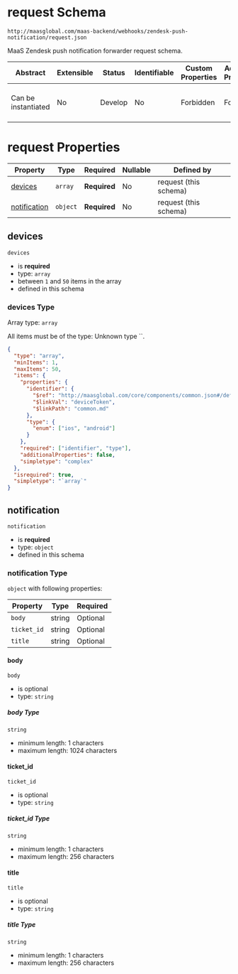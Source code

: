 # request Schema

```
http://maasglobal.com/maas-backend/webhooks/zendesk-push-notification/request.json
```

MaaS Zendesk push notification forwarder request schema.

| Abstract            | Extensible | Status  | Identifiable | Custom Properties | Additional Properties | Defined In                                                                   |
| ------------------- | ---------- | ------- | ------------ | ----------------- | --------------------- | ---------------------------------------------------------------------------- |
| Can be instantiated | No         | Develop | No           | Forbidden         | Forbidden             | [maas-backend/webhooks/zendesk-push-notification/request.json](request.json) |

# request Properties

| Property                      | Type     | Required     | Nullable | Defined by            |
| ----------------------------- | -------- | ------------ | -------- | --------------------- |
| [devices](#devices)           | `array`  | **Required** | No       | request (this schema) |
| [notification](#notification) | `object` | **Required** | No       | request (this schema) |

## devices

`devices`

- is **required**
- type: `array`
- between `1` and `50` items in the array
- defined in this schema

### devices Type

Array type: `array`

All items must be of the type: Unknown type ``.

```json
{
  "type": "array",
  "minItems": 1,
  "maxItems": 50,
  "items": {
    "properties": {
      "identifier": {
        "$ref": "http://maasglobal.com/core/components/common.json#/definitions/deviceToken",
        "$linkVal": "deviceToken",
        "$linkPath": "common.md"
      },
      "type": {
        "enum": ["ios", "android"]
      }
    },
    "required": ["identifier", "type"],
    "additionalProperties": false,
    "simpletype": "complex"
  },
  "isrequired": true,
  "simpletype": "`array`"
}
```

## notification

`notification`

- is **required**
- type: `object`
- defined in this schema

### notification Type

`object` with following properties:

| Property    | Type   | Required |
| ----------- | ------ | -------- |
| `body`      | string | Optional |
| `ticket_id` | string | Optional |
| `title`     | string | Optional |

#### body

`body`

- is optional
- type: `string`

##### body Type

`string`

- minimum length: 1 characters
- maximum length: 1024 characters

#### ticket_id

`ticket_id`

- is optional
- type: `string`

##### ticket_id Type

`string`

- minimum length: 1 characters
- maximum length: 256 characters

#### title

`title`

- is optional
- type: `string`

##### title Type

`string`

- minimum length: 1 characters
- maximum length: 256 characters
